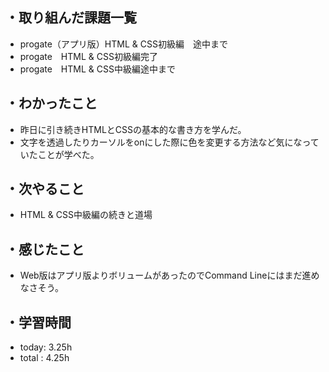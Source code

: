## ・取り組んだ課題一覧
- progate（アプリ版）HTML & CSS初級編　途中まで
- progate　HTML & CSS初級編完了
- progate　HTML & CSS中級編途中まで
## ・わかったこと
- 昨日に引き続きHTMLとCSSの基本的な書き方を学んだ。
- 文字を透過したりカーソルをonにした際に色を変更する方法など気になっていたことが学べた。
## ・次やること
- HTML & CSS中級編の続きと道場
## ・感じたこと
- Web版はアプリ版よりボリュームがあったのでCommand Lineにはまだ進めなさそう。
## ・学習時間
- today: 3.25h
- total  : 4.25h